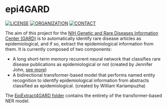 # epi4GARD

[![LICENSE](https://img.shields.io/badge/license-NCATS-lightgray.svg)](LICENSE)
[![ORGANIZATION](https://img.shields.io/badge/-NCATS-blueviolet)](https://ncats.nih.gov/)
[![CONTACT](https://img.shields.io/badge/contact-William.Kariampuzha%40nih.gov-blue)](mailto:William.Kariampuzha@nih.gov)

The aim of this project for the [NIH Genetic and Rare Diseases Information Center (GARD)](https://rarediseases.info.nih.gov/) is to automatically identify rare disease articles as epidemiological, and if so, extract the epidemiological information from them. It is currently composed of two components:
 - A long short-term memory recurrent neural network that classifies rare disease publications as epidemiological or not (created by Jennifer John, [see more](https://knowledge.amia.org/73035-amia-1.4612663/t002-1.4614253/t002-1.4614254/3475589-1.4614363/3475589-1.4614364?qr=1))
 - A bidirectional transformer-based model that performs named entity recognition to identify epidemiological information from abstracts classified as epidemiological. (created by William Kariampuzha)

The [EpiExtract4GARD folder](https://github.com/ncats/epi4GARD/tree/master/EpiExtract4GARD#epiextract4gard) contains the entirety of the transformer-based NER model.
